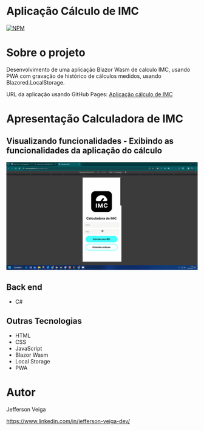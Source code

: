 # Aplicação Cálculo de IMC

[![NPM](https://img.shields.io/github/license/jehveiga/Blog-api)](https://github.com/jehveiga/dev-freela/blob/main/LICENSE)

# Sobre o projeto

Desenvolvimento de uma aplicação Blazor Wasm de calculo IMC, usando PWA com gravação de histórico de cálculos medidos, usando Blazored.LocalStorage.

URL da aplicação usando GitHub Pages: [Aplicação cálculo de IMC](https://jehveiga.github.io/app-calculo-imc/)

# Apresentação Calculadora de IMC 

## Visualizando funcionalidades - Exibindo as funcionalidades da aplicação do cálculo
![Aplicação Cálculo de IMC](https://github.com/jehveiga/app-calculo-imc/blob/main/assets/apresentacao-calculadora-imc.gif)

## Back end

- C#

## Outras Tecnologias

- HTML
- CSS
- JavaScript
- Blazor Wasm
- Local Storage
- PWA

# Autor 

Jefferson Veiga

https://www.linkedin.com/in/jefferson-veiga-dev/
